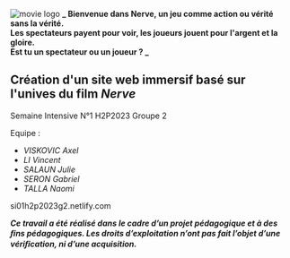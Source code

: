 ![movie logo](https://fanart.tv/fanart/movies/328387/hdmovielogo/nerve-57a0d901edd75.png) 
**_ Bienvenue dans Nerve, un jeu comme action ou vérité sans la vérité.  
Les spectateurs payent pour voir, les joueurs jouent pour l'argent et la gloire.  
Est tu un spectateur ou un joueur ? _**
## Création d'un site web immersif basé sur l'unives du film _Nerve_
<h>
Semaine Intensive N°1    
H2P2023 Groupe 2  
  
Equipe :  
* _VISKOVIC Axel_
* _LI Vincent_
* _SALAUN Julie_
* _SERON Gabriel_
* _TALLA Naomi_

si01h2p2023g2.netlify.com

**_Ce travail a été réalisé dans le cadre d’un projet pédagogique et à des ﬁns pédagogiques. Les droits d’exploitation n’ont pas fait l’objet d’une vériﬁcation, ni d’une acquisition._**
